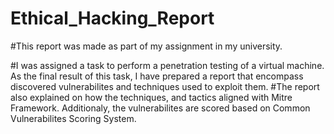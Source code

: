# Ethical_Hacking_Report

#This report was made as part of my assignment in my university.

#I was assigned a task to perform a penetration testing of a virtual machine. As the final result of this task, I have prepared a report that encompass discovered vulnerabilites and techniques used to exploit them.
#The report also explained on how the techniques, and tactics aligned with Mitre Framework. Additionaly, the vulnerabilites are scored based on Common Vulnerabilites Scoring System.
